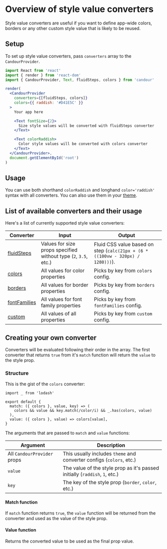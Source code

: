 # Overview of style value converters

Style value converters are useful if you want to define app-wide colors,
borders or any other custom style value that is likely to be reused.

## Setup

To set up style value converters, pass `converters` array to the `CandourProvider`.

```jsx
import React from 'react'
import { render } from 'react-dom'
import { CandourProvider, Text, fluidSteps, colors } from 'candour'

render(
  <CandourProvider
    converters={[fluidSteps, colors]}
    colors={{ raddish: '#D41E5C' }}
  >
    Your app here

    <Text fontSize={2}>
      Size style values will be converted with fluidSteps converter
    </Text>

    <Text colorRaddish>
      Color style values will be converted with colors converter
    </Text>
  </CandourProvider>,
  document.getElementById('root')
)
```

## Usage

You can use both shorthand `colorRaddish` and longhand `color='raddish'`
syntax with all converters. You can also use them in your [theme](/docs/theme/base).

## List of available converters and their usage

Here's a list of currently supported style value converters:

| Converter                                      | Input                                                           | Output
| -------------                                  | --------                                                        | ---
| [fluidSteps](/docs/converters/fluid-steps)     | Values for size props specified without type (`2`, `3.5`, etc.) | Fluid CSS value based on step (`calc(21px + (6 * ((100vw - 320px) / 1280)))`).
| [colors](/docs/converters/colors)              | All values for color properties                                 | Picks by key from `colors` config.
| [borders](/docs/converters/borders)            | All values for border properties                                | Picks by key from `borders` config.
| [fontFamilies](/docs/converters/font-families) | All values for font family properties                           | Picks by key from `fontFamilies` config.
| [custom](/docs/converters/custom)              | All values of all properties                                    | Picks by key from `custom` config.

## Creating your own converter

Converters will be evaluated following their order in the array. The first
converter that returns `true` from it's `match` function will return the `value`
to the style prop.

### Structure

This is the gist of the `colors` converter:
```
import _ from 'lodash'

export default {
  match: ({ colors }, value, key) => (
    colors && value && key.match(/color/i) && _.has(colors, value)
  ),
  value: ({ colors }, value) => colors[value],
}
```

The arguments that are passed to `match` and `value` functions:

| Argument                     | Description
| ---                          | ---
| All `CandourProvider` props  | This usually includes `theme` and converter configs (`colors`, etc.)
| `value`                      | The value of the style prop as it's passed initially (`raddish`, `1`, etc.)
| `key`                        | The key of the style prop (`border`, `color`, etc.)

#### Match function

If `match` function returns `true`, the `value` function will be returned from
the converter and used as the value of the style prop.

#### Value function

Returns the converted value to be used as the final prop value.
